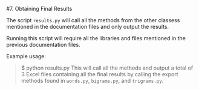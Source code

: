 #7. Obtaining Final Results

The script ```results.py``` will call all the methods from the other classess mentioned in the documentation files and only output the results.

Running this script will require all the libraries and files mentioned in the previous documentation files. 

Example usage: 
> $ python results.py
This will call all the methods and output a total of 3 Excel files containing all the final results by calling the export methods found in ```words.py```, ```bigrams.py```, and ```trigrams.py```.
